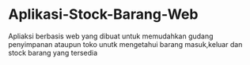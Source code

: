 # Aplikasi-Stock-Barang-Web
Apliaksi berbasis web yang dibuat untuk memudahkan gudang penyimpanan ataupun toko unutk mengetahui barang masuk,keluar dan stock barang yang tersedia
